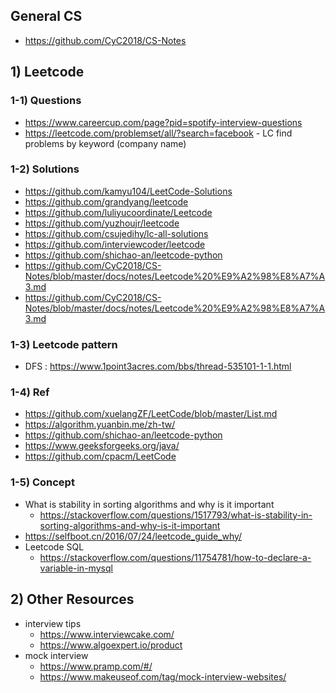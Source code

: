 
## General CS
- https://github.com/CyC2018/CS-Notes

## 1) Leetcode 

### 1-1) Questions
- https://www.careercup.com/page?pid=spotify-interview-questions
- https://leetcode.com/problemset/all/?search=facebook 
		- LC find problems by keyword (company name)

### 1-2) Solutions
- https://github.com/kamyu104/LeetCode-Solutions
- https://github.com/grandyang/leetcode
- https://github.com/luliyucoordinate/Leetcode
- https://github.com/yuzhoujr/leetcode
- https://github.com/csujedihy/lc-all-solutions
- https://github.com/interviewcoder/leetcode
- https://github.com/shichao-an/leetcode-python
- https://github.com/CyC2018/CS-Notes/blob/master/docs/notes/Leetcode%20%E9%A2%98%E8%A7%A3.md
- https://github.com/CyC2018/CS-Notes/blob/master/docs/notes/Leetcode%20%E9%A2%98%E8%A7%A3.md

### 1-3) Leetcode pattern
- DFS : https://www.1point3acres.com/bbs/thread-535101-1-1.html

### 1-4) Ref 
- https://github.com/xuelangZF/LeetCode/blob/master/List.md
- https://algorithm.yuanbin.me/zh-tw/
- https://github.com/shichao-an/leetcode-python
- https://www.geeksforgeeks.org/java/
- https://github.com/cpacm/LeetCode

### 1-5) Concept
- What is stability in sorting algorithms and why is it important
	- https://stackoverflow.com/questions/1517793/what-is-stability-in-sorting-algorithms-and-why-is-it-important
- https://selfboot.cn/2016/07/24/leetcode_guide_why/
- Leetcode SQL
	- https://stackoverflow.com/questions/11754781/how-to-declare-a-variable-in-mysql 

## 2) Other Resources
- interview tips
	- https://www.interviewcake.com/
	- https://www.algoexpert.io/product
- mock interview
	- https://www.pramp.com/#/
	- https://www.makeuseof.com/tag/mock-interview-websites/

